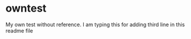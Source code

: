 # owntest
My own test without reference.
I am typing this for adding third line in this readme file
